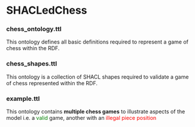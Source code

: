 # SHACLedChess

### chess_ontology.ttl
This ontology defines all basic definitions required to represent a game of chess within the RDF.

### chess_shapes.ttl
This ontology is a collection of SHACL shapes required to validate a game of chess represented within the RDF.

### example.ttl
This ontology contains **multiple chess games** to illustrate aspects of the model i.e. a <span style="color:green">valid</span> game, another with an <span style="color:red">illegal piece position</span>
